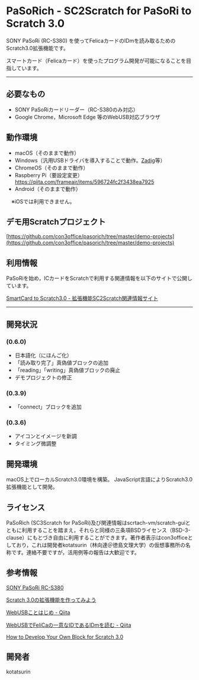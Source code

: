 # PaSoRich - SC2Scratch for PaSoRi to Scratch 3.0
SONY PaSoRi (RC-S380) を使ってFelicaカードのIDmを読み取るためのScratch3.0拡張機能です。

スマートカード（Felicaカード）を使ったプログラム開発が可能になることを目指しています。

---

## 必要なもの
- SONY PaSoRiカードリーダー（RC-S380のみ対応）
- Google Chrome，Microsoft Edge 等のWebUSB対応ブラウザ

## 動作環境
- macOS（そのままで動作）
- Windows（汎用USBドライバを導入することで動作。[Zadig](https://zadig.akeo.ie)等）
- ChromeOS（そのままで動作）
- Raspberry Pi（要設定変更） https://qiita.com/frameair/items/596724fc2f3438ea7925
- Android（そのままで動作）

　※iOSでは利用できません。

## デモ用Scratchプロジェクト
[https://github.com/con3office/pasorich/tree/master/demo-projects](https://github.com/con3office/pasorich/tree/master/demo-projects)

## 利用情報
PaSoRiを始め，ICカードをScratchで利用する関連情報を以下のサイトで公開しています。

[SmartCard to Scratch3.0 - 拡張機能SC2Scratch関連情報サイト](https://con3.com/sc2scratch/)


---

## 開発状況
### (0.6.0)
- 日本語化（にほんご化）
- 「読み取り完了」真偽値ブロックの追加
- 「reading」「writing」真偽値ブロックの廃止
- デモプロジェクトの修正

### (0.3.9)
- 「connect」ブロックを追加

### (0.3.6)
- アイコンとイメージを新調
- タイミング微調整


## 開発環境
macOS上でローカルScratch3.0環境を構築。
JavaScript言語によりScratch3.0拡張機能として開発。

## ライセンス
PaSoRich (SC3Scratch for PaSoRi)及び関連情報はscrtach-vm/scratch-guiとともに利用することを踏まえ，それらと同様の三条項BSDライセンス（BSD-3-clause）にもとづき自由に利用することができます。著作者表示はcon3officeとしており，これは開発者kotatsurin（林向達＠徳島文理大学）の仮想事務所の名称です。連絡不要ですが，活用例等の報告は大歓迎です。

## 参考情報

[SONY PaSoRi RC-S380](https://www.sony.co.jp/Products/felica/consumer/products/RC-S380.html)

[Scratch 3.0の拡張機能を作ってみよう](https://ja.scratch-wiki.info/wiki/Scratch_3.0の拡張機能を作ってみよう)

[WebUSBことはじめ - Qiita](https://qiita.com/Aruneko/items/aebb75feca5bed12fe32)

[WebUSBでFeliCaの一意なIDであるIDmを読む - Qiita](https://qiita.com/saturday06/items/333fcdf5b3b8030c9b05)

[How to Develop Your Own Block for Scratch 3.0](https://medium.com/@hiroyuki.osaki/how-to-develop-your-own-block-for-scratch-3-0-1b5892026421)

## 開発者
kotatsurin
